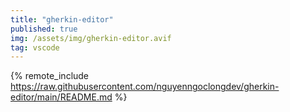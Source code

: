 ```yaml
---
title: "gherkin-editor"
published: true
img: /assets/img/gherkin-editor.avif
tag: vscode
---
```


{% remote_include https://raw.githubusercontent.com/nguyenngoclongdev/gherkin-editor/main/README.md %}
